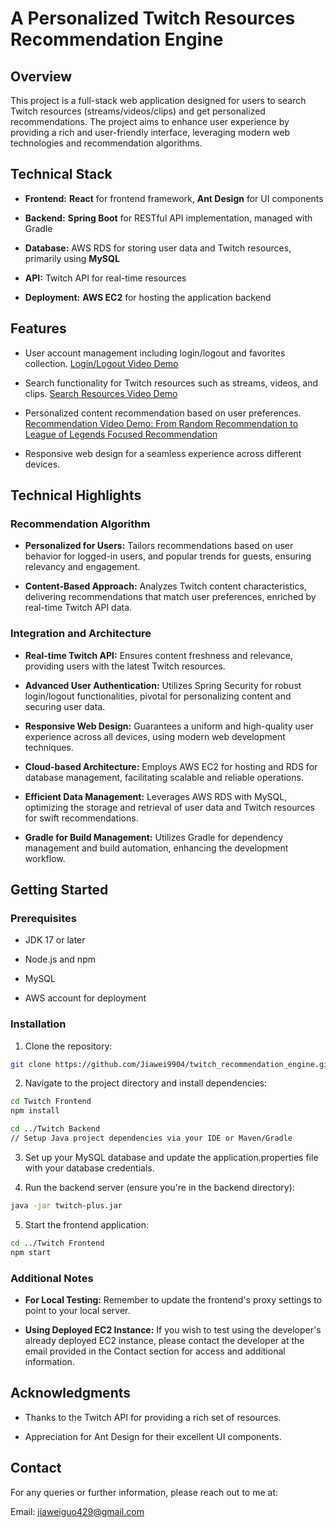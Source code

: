 # A Personalized Twitch Resources Recommendation Engine

## Overview

This project is a full-stack web application designed for users to search Twitch resources (streams/videos/clips) and get personalized recommendations. The project aims to enhance user experience by providing a rich and user-friendly interface, leveraging modern web technologies and recommendation algorithms.

## Technical Stack

- **Frontend:** **React** for frontend framework, **Ant Design** for UI components

- **Backend:** **Spring Boot** for RESTful API implementation, managed with Gradle

- **Database:** AWS RDS for storing user data and Twitch resources, primarily using **MySQL**

- **API:** Twitch API for real-time resources

- **Deployment:** **AWS EC2** for hosting the application backend

## Features

- User account management including login/logout and favorites collection. [Login/Logout Video Demo](https://youtu.be/yifo_BOlCtI)

- Search functionality for Twitch resources such as streams, videos, and clips. [Search Resources Video Demo](https://youtu.be/z4U5BlgOqfA)

- Personalized content recommendation based on user preferences. [Recommendation Video Demo: From Random Recommendation to League of Legends Focused Recommendation](https://youtu.be/fU_SjH2sdE0)

- Responsive web design for a seamless experience across different devices.

## Technical Highlights

### Recommendation Algorithm

- **Personalized for Users:** Tailors recommendations based on user behavior for logged-in users, and popular trends for guests, ensuring relevancy and engagement.

- **Content-Based Approach:** Analyzes Twitch content characteristics, delivering recommendations that match user preferences, enriched by real-time Twitch API data.

### Integration and Architecture

- **Real-time Twitch API:** Ensures content freshness and relevance, providing users with the latest Twitch resources.
- **Advanced User Authentication:** Utilizes Spring Security for robust login/logout functionalities, pivotal for personalizing content and securing user data.
- **Responsive Web Design:** Guarantees a uniform and high-quality user experience across all devices, using modern web development techniques.

- **Cloud-based Architecture:** Employs AWS EC2 for hosting and RDS for database management, facilitating scalable and reliable operations.

- **Efficient Data Management:** Leverages AWS RDS with MySQL, optimizing the storage and retrieval of user data and Twitch resources for swift recommendations.

- **Gradle for Build Management:** Utilizes Gradle for dependency management and build automation, enhancing the development workflow.

## Getting Started

### Prerequisites

- JDK 17 or later

- Node.js and npm

- MySQL

- AWS account for deployment

### Installation

1. Clone the repository:

```bash
git clone https://github.com/Jiawei9904/twitch_recommendation_engine.git
```

2. Navigate to the project directory and install dependencies:

```bash
cd Twitch Frontend
npm install

cd ../Twitch Backend
// Setup Java project dependencies via your IDE or Maven/Gradle
```

3. Set up your MySQL database and update the application.properties file with your database credentials.

4. Run the backend server (ensure you're in the backend directory):

```bash
java -jar twitch-plus.jar
```

5. Start the frontend application:

```bash
cd ../Twitch Frontend
npm start
```

### Additional Notes

- **For Local Testing:** Remember to update the frontend's proxy settings to point to your local server.

- **Using Deployed EC2 Instance:** If you wish to test using the developer's already deployed EC2 instance, please contact the developer at the email provided in the Contact section for access and additional information.

## Acknowledgments

- Thanks to the Twitch API for providing a rich set of resources.

- Appreciation for Ant Design for their excellent UI components.

## Contact

For any queries or further information, please reach out to me at:

Email: jiaweiguo429@gmail.com
